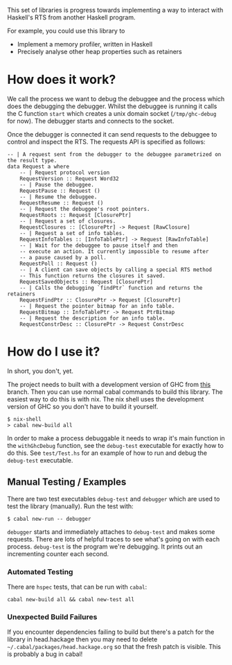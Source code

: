 This set of libraries is progress towards implementing a way to interact
with Haskell's RTS from another Haskell program.

For example, you could use this library to
* Implement a memory profiler, written in Haskell
* Precisely analyse other heap properties such as retainers

# How does it work?

We call the process we want to debug the debuggee and the process which does
the debugging the debugger.
Whilst the debuggee is
running it calls the C function `start` which creates a unix domain socket (`/tmp/ghc-debug` for now). The debugger starts and connects to the socket.

Once the debugger is connected it can send requests to the debuggee to control
and inspect the RTS. The requests API is specified as follows:

```
-- | A request sent from the debugger to the debuggee parametrized on the result type.
data Request a where
    -- | Request protocol version
    RequestVersion :: Request Word32
    -- | Pause the debuggee.
    RequestPause :: Request ()
    -- | Resume the debuggee.
    RequestResume :: Request ()
    -- | Request the debuggee's root pointers.
    RequestRoots :: Request [ClosurePtr]
    -- | Request a set of closures.
    RequestClosures :: [ClosurePtr] -> Request [RawClosure]
    -- | Request a set of info tables.
    RequestInfoTables :: [InfoTablePtr] -> Request [RawInfoTable]
    -- | Wait for the debuggee to pause itself and then
    -- execute an action. It currently impossible to resume after
    -- a pause caused by a poll.
    RequestPoll :: Request ()
    -- | A client can save objects by calling a special RTS method
    -- This function returns the closures it saved.
    RequestSavedObjects :: Request [ClosurePtr]
    -- | Calls the debugging `findPtr` function and returns the retainers
    RequestFindPtr :: ClosurePtr -> Request [ClosurePtr]
    -- | Request the pointer bitmap for an info table.
    RequestBitmap :: InfoTablePtr -> Request PtrBitmap
    -- | Request the description for an info table.
    RequestConstrDesc :: ClosurePtr -> Request ConstrDesc
```

# How do I use it?

In short, you don't, yet.

The project needs to built with a development version of GHC from
[this](https://gitlab.haskell.org/ghc/ghc/tree/wip/ghc-debug) branch. Then you
can use normal cabal commands to build this library. The easiest way to do this
is with nix. The nix shell uses the development version of GHC so you don't have to build it yourself.

```
$ nix-shell
> cabal new-build all
```

In order to make a process debuggable it needs to wrap it's main function in the `withGhcDebug` function, see the `debug-test` executable for exactly how to do this.
See `test/Test.hs` for an example of how to run and debug the `debug-test`
executable.

## Manual Testing / Examples

There are two test executables `debug-test` and `debugger` which are used to
test the library (manually). Run the test with:

```
$ cabal new-run -- debugger
```

`debugger` starts and immediately attaches to `debug-test` and makes some
requests.  There are lots of helpful traces to see what's going on with each
process. `debug-test` is the program we're debugging. It prints out an
incrementing counter each second.

### Automated Testing

There are `hspec` tests, that can be run with `cabal`:

```
cabal new-build all && cabal new-test all
```

### Unexpected Build Failures

If you encounter dependencies failing to build but there's a patch for
the library in head.hackage then you may need to delete `~/.cabal/packages/head.hackage.org`
so that the fresh patch is visible. This is probably a bug in cabal!
